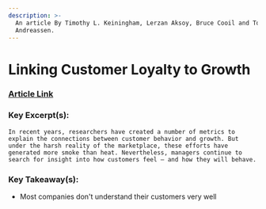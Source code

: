 ```yaml
---
description: >-
  An article By Timothy L. Keiningham, Lerzan Aksoy, Bruce Cooil and Tor Wallin
  Andreassen.
---
```


# Linking Customer Loyalty to Growth

### [Article Link](https://sloanreview.mit.edu/article/linking-customer-loyalty-to-growth/)

### Key Excerpt\(s\): 

`In recent years, researchers have created a number of metrics to explain the connections between customer behavior and growth. But under the harsh reality of the marketplace, these efforts have generated more smoke than heat. Nevertheless, managers continue to search for insight into how customers feel – and how they will behave.`

### Key Takeaway\(s\):

* Most companies don't understand their customers very well

